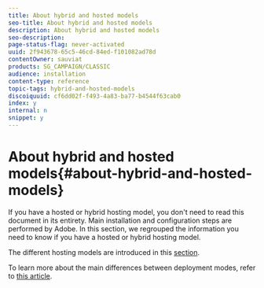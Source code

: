 ```yaml
---
title: About hybrid and hosted models
seo-title: About hybrid and hosted models
description: About hybrid and hosted models
seo-description: 
page-status-flag: never-activated
uuid: 2f943678-65c5-46cd-84ed-f101082ad78d
contentOwner: sauviat
products: SG_CAMPAIGN/CLASSIC
audience: installation
content-type: reference
topic-tags: hybrid-and-hosted-models
discoiquuid: cf6dd02f-f493-4a83-ba77-b4544f63cab0
index: y
internal: n
snippet: y
---
```


# About hybrid and hosted models{#about-hybrid-and-hosted-models}

If you have a hosted or hybrid hosting model, you don't need to read this document in its entirety. Main installation and configuration steps are performed by Adobe. In this section, we regrouped the information you need to know if you have a hosted or hybrid hosting model.

The different hosting models are introduced in this [section](https://helpx.adobe.com/campaign/classic/installation/using/hosting-models.html).

To learn more about the main differences between deployment modes, refer to [this article](https://helpx.adobe.com/campaign/kb/acc-on-prem-vs-hosted.html).
